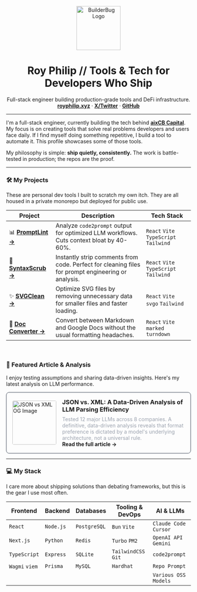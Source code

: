 <div align="center">
  <a href="https://royphilip.xyz">
    <img src="https://github.com/user-attachments/assets/6e3967bf-c6a0-4a58-a6df-2cf7d09cf0f8" alt="BuilderBug Logo" width="120">
  </a>
  <h1 align="center">Roy Philip // Tools & Tech for Developers Who Ship</h1>
  <p align="center">
    Full-stack engineer building production-grade tools and DeFi infrastructure.
    <br />
    <a href="https://royphilip.xyz"><strong>royphilip.xyz</strong></a>
    ·
    <a href="https://x.com/royphilip_"><strong>X/Twitter</strong></a>
    ·
    <a href="https://github.com/royphilip"><strong>GitHub</strong></a>
  </p>
</div>

---

I'm a full-stack engineer, currently building the tech behind **[aixCB Capital](https://aixcbcapital.com)**. My focus is on creating tools that solve real problems developers and users face daily. If I find myself doing something repetitive, I build a tool to automate it. This profile showcases some of those tools.

My philosophy is simple: **ship quietly, consistently.** The work is battle-tested in production; the repos are the proof.

---

### 🛠️ My Projects

These are personal dev tools I built to scratch my own itch. They are all housed in a private monorepo but deployed for public use.

| Project                                    | Description                                                                                             | Tech Stack                                     |
| ------------------------------------------ | ------------------------------------------------------------------------------------------------------- | ---------------------------------------------- |
| 📊 **[PromptLint →](https://royphilip.xyz/promptlint/)** | Analyze `code2prompt` output for optimized LLM workflows. Cuts context bloat by 40-60%.                   | `React` `Vite` `TypeScript` `Tailwind`       |
| 🧹 **[SyntaxScrub →](https://royphilip.xyz/syntax-scrub/)** | Instantly strip comments from code. Perfect for cleaning files for prompt engineering or analysis.      | `React` `Vite` `TypeScript` `Tailwind`       |
| ✨ **[SVGClean →](https://royphilip.xyz/svgclean/)**      | Optimize SVG files by removing unnecessary data for smaller files and faster loading.                   | `React` `Vite` `svgo` `Tailwind`             |
| 🔄 **[Doc Converter →](https://royphilip.xyz/doc-converter/)** | Convert between Markdown and Google Docs without the usual formatting headaches.                      | `React` `Vite` `marked` `turndown`           |

<br/>

### 📝 Featured Article & Analysis

I enjoy testing assumptions and sharing data-driven insights. Here's my latest analysis on LLM performance.

<a href="https://royphilip.xyz/blog/json-vs-xml-llm-showdown" style="text-decoration: none;">
  <div style="border: 1px solid #374151; border-radius: 8px; padding: 16px; display: flex; align-items: center; gap: 16px;">
    <img src="https://github.com/user-attachments/assets/49f53505-41ca-4537-8da8-9b2b3e07c416" alt="JSON vs XML OG Image" width="120" style="border-radius: 4px;">
    <div>
      <h3 style="margin: 0 0 8px 0;">JSON vs. XML: A Data-Driven Analysis of LLM Parsing Efficiency</h3>
      <p style="margin: 0; font-size: 14px; color: #9ca3af;">Tested 12 major LLMs across 8 companies. A definitive, data-driven analysis reveals that format preference is dictated by a model's underlying architecture, not a universal rule.</p>
      <strong>Read the full article →</strong>
    </div>
  </div>
</a>

---

### 💻 My Stack

I care more about shipping solutions than debating frameworks, but this is the gear I use most often.

| Frontend      | Backend       | Databases     | Tooling & DevOps       | AI & LLMs                |
|---------------|---------------|---------------|------------------------|--------------------------|
| `React`       | `Node.js`     | `PostgreSQL`  | `Bun` `Vite`           | `Claude Code` `Cursor`   |
| `Next.js`     | `Python`      | `Redis`       | `Turbo` `PM2`          | `OpenAI API` `Gemini`    |
| `TypeScript`  | `Express`     | `SQLite`      | `TailwindCSS` `Git`    | `code2prompt`            |
| `Wagmi` `viem`| `Prisma`      | `MySQL`       | `Hardhat`              | `Repo Prompt`            |
|               |               |               |                        | `Various OSS Models`     |
<br/>

